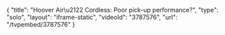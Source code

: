 {
    "title": "Hoover Air\u2122 Cordless: Poor pick-up performance?",
    "type": "solo",
    "layout": "iframe-static",
    "videoId": "3787576",
    "url": "\/tvpembed\/3787576"
}
